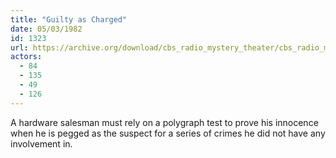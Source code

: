 ```yaml
---
title: "Guilty as Charged"
date: 05/03/1982
id: 1323
url: https://archive.org/download/cbs_radio_mystery_theater/cbs_radio_mystery_theater-1301-1350.zip/cbs_radio_mystery_theater-1301-1350%2Fcbsrmt_1323_guilty_as_charged.mp3
actors:
  - 84
  - 135
  - 49
  - 126
---
```

A hardware salesman must rely on a polygraph test to prove his innocence when he is pegged as the suspect for a series of crimes he did not have any involvement in.